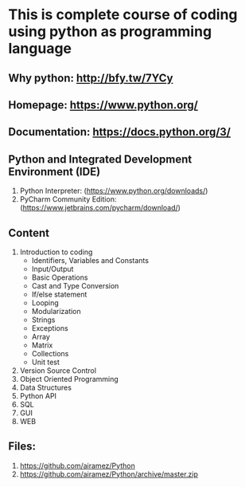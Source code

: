 # This is complete course of coding using python as programming language

## Why python: http://bfy.tw/7YCy
## Homepage: https://www.python.org/
## Documentation: https://docs.python.org/3/

## Python and Integrated Development Environment (IDE)
  1. Python Interpreter: (https://www.python.org/downloads/)
  2. PyCharm Community Edition: (https://www.jetbrains.com/pycharm/download/)

## Content
  1. Introduction to coding
     * Identifiers, Variables and Constants
     * Input/Output
     * Basic Operations
     * Cast and Type Conversion
     * If/else statement
     * Looping
     * Modularization
     * Strings
     * Exceptions
     * Array
     * Matrix
     * Collections
     * Unit test
  2. Version Source Control
  3. Object Oriented Programming
  4. Data Structures
  5. Python API
  6. SQL
  7. GUI
  8. WEB

## Files:
1. https://github.com/airamez/Python
2. https://github.com/airamez/Python/archive/master.zip
